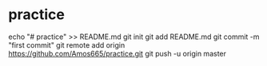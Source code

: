 # practice
echo "# practice" >> README.md
git init
git add README.md
git commit -m "first commit"
git remote add origin https://github.com/Amos665/practice.git
git push -u origin master
